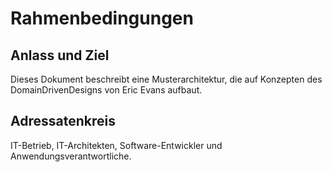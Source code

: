 # Rahmenbedingungen
## Anlass und Ziel
Dieses Dokument beschreibt eine Musterarchitektur, die auf Konzepten des DomainDrivenDesigns von Eric Evans aufbaut.

## Adressatenkreis
IT-Betrieb, IT-Architekten, Software-Entwickler und Anwendungsverantwortliche.

